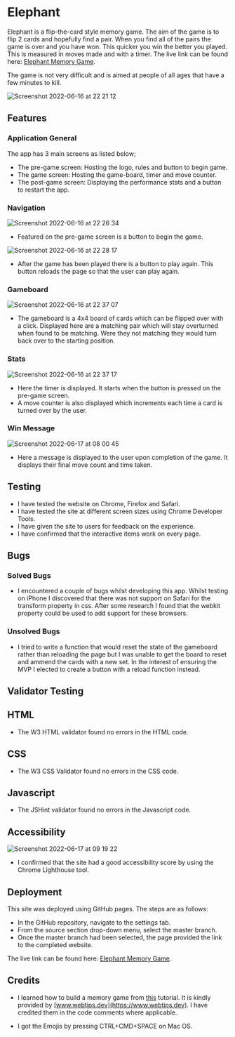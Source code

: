 # Elephant

Elephant is a flip-the-card style memory game. The aim of the game is to flip 2 cards and hopefully find a pair. When you find all of the pairs the game is over and you have won. This quicker you win the better you played. This is measured in moves made and with a timer. The live link can be found here: [Elephant Memory Game](https://martin-mcinerney.github.io/msp-2/).

The game is not very difficult and is aimed at people of all ages that have a few minutes to kill.

![Screenshot 2022-06-16 at 22 21 12](https://user-images.githubusercontent.com/98256205/174167483-edb413b4-3012-4853-835d-bbe8ceff3e00.png)

## Features

### Application General

The app has 3 main screens as listed below;

- The pre-game screen: Hosting the logo, rules and button to begin game.
- The game screen: Hosting the game-board, timer and move counter.
- The post-game screen: Displaying the performance stats and a button to restart the app.

### Navigation

![Screenshot 2022-06-16 at 22 26 34](https://user-images.githubusercontent.com/98256205/174168768-522ed7e4-992b-4067-8ec0-ad8438fad185.png)
- Featured on the pre-game screen is a button to begin the game.

![Screenshot 2022-06-16 at 22 28 17](https://user-images.githubusercontent.com/98256205/174169030-829b30fa-159e-46fa-ab0d-7ab2062c7f29.png)
- After the game has been played there is a button to play again. This button reloads the page so that the user can play again.

### Gameboard
![Screenshot 2022-06-16 at 22 37 07](https://user-images.githubusercontent.com/98256205/174170108-505a268a-d3ed-4a4c-81e3-9969cd2f444d.png)
- The gameboard is a 4x4 board of cards which can be flipped over with a click. Displayed here are a matching pair which will stay overturned when found to be matching. Were they not matching they would turn back over to the starting position.

### Stats
![Screenshot 2022-06-16 at 22 37 17](https://user-images.githubusercontent.com/98256205/174241420-c1ef5925-12b2-40f0-8993-cb696674d709.png)
- Here the timer is displayed. It starts when the button is pressed on the pre-game screen.
- A move counter is also displayed which increments each time a card is turned over by the user. 

### Win Message
![Screenshot 2022-06-17 at 08 00 45](https://user-images.githubusercontent.com/98256205/174243549-6301b23e-09b7-4167-a4c0-9b7f3e91912f.png)
- Here a message is displayed to the user upon completion of the game. It displays their final move count and time taken.

## Testing

- I have tested the website on Chrome, Firefox and Safari.
- I have tested the site at different screen sizes using Chrome Developer Tools.
- I have given the site to users for feedback on the experience.
- I have confirmed that the interactive items work on every page.

## Bugs
### Solved Bugs
- I encountered a couple of bugs whilst developing this app. Whilst testing on iPhone I discovered that there was not support on Safari for the transform property in css. After some research I found that the webkit property could be used to add support for these browsers.

### Unsolved Bugs
- I tried to write a function that would reset the state of the gameboard rather than reloading the page but I was unable to get the board to reset and ammend the cards with a new set. In the interest of ensuring the MVP I elected to create a button with a reload function instead. 

## Validator Testing
## HTML
- The W3 HTML validator found no errors in the HTML code.

## CSS
- The W3 CSS Validator found no errors in the CSS code.

## Javascript
- The JSHint validator found no errors in the Javascript code.

## Accessibility
![Screenshot 2022-06-17 at 09 19 22](https://user-images.githubusercontent.com/98256205/174258839-d4bf4d30-3554-4a0a-8df1-0990f8815130.png)
- I confirmed that the site had a good accessibility score by using the Chrome Lighthouse tool.

## Deployment

This site was deployed using GitHub pages. The steps are as follows:
- In the GitHub repository, navigate to the settings tab.
- From the source section drop-down menu, select the master branch.
- Once the master branch had been selected, the page provided the link to the completed website.

The live link can be found here: [Elephant Memory Game](https://martin-mcinerney.github.io/msp-2/).

## Credits

- I learned how to build a memory game from [this](https://www.webtips.dev/memory-game-in-javascript) tutorial. It is kindly provided by [www.webtips.dev](https://www.webtips.dev). I have credited them in the code comments where applicable. 

- I got the Emojis by pressing CTRL+CMD+SPACE on Mac OS.
